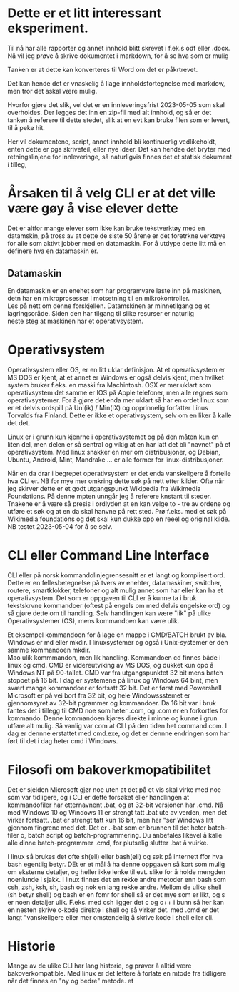 # Dette er et litt interessant eksperiment.

Til nå har alle rapporter og annet innhold blitt skrevet i f.ek.s odf eller .docx.  
Nå vil jeg prøve å skrive dokumentet i markdown, for å se hva som er mulig  

Tanken er at dette kan konverteres til Word om det er påkrtrevet.

Det kan hende det er vnaskelig å llage innholdsfortegnelse med markdow, men tror det askal være mulig.

Hvorfor gjøre det slik, vel det er en innleveringsfrist 2023-05-05 som skal overholdes. Der legges det inn en
zip-fil med alt innhold, og så er det tanken å referere til dette stedet, slik at en evt kan bruke filen som er levert, til å peke hit.

Her vil dokumentene, script, annet innhold bli kontinuerlig vedlikeholdt, enten dette er pga skrivefeil, eller nye ideer.
Det kan hendee det bryter med retningslinjene for innleveringe, så naturligvis finnes det et statisk dokument i tilleg,

# Årsaken til å velg CLI er at det ville være gøy å vise elever dette
Det er altfor mange elever som ikke kan bruke tekstverktøy med en datamskin, på tross av at dette de siste 50 årene er
det foretrkne verktøye for alle som aktivt jobber med en datamaskin. For å utdype dette litt må en definere hva en datamaskin er.

## Datamaskin
En datamaskin er en enehet som har programvare laste inn på maskinen, detn har en mikroprosesser i motsetning til en mikrokontroller.  
Les på nett om denne forskjellen. Datamskinen ar minnetilgang og et lagringsoråde. Siden den har tilgang til slike resurser er naturlig   
neste steg at maskinen har et operativsystem.
# Operativsystem
Operativsystem eller OS, er en litt uklar definisjon. At et operativsystem er MS DOS er kjent, at et annet er Windows er også delvis kjent, 
men hvilket system bruker f.eks. en maski fra Machintosh. OSX er mer uklart som operativsystem det samme er IOS på Apple telefoner,
men alle regnes som operativsystemer. For å gjøre det enda mer uklart så har en ordet linux som er et delvis ordspill på Uni(ik) / Min(IX)
og opprinnelig forfatter Linus Torvalds fra Finland. Dette er ikke et operativsystem, selv om en liker å kalle det det.

Linux er i grunn kun kjenrne i operativsystemet og på den måten kun en liten del, men delen er så sentral og vikig at en har latt det bli 
"navnet" på et operativsystem. Med linux snakker en mer om distribusjoner, og Debian, Ubuntu, Android, Mint, Mandrake ... er alle former for linux-distribusjoner.

Når en da drar i begrepet operativsystem er det enda vanskeligere å fortelle hva CLI er. NB for mye mer omkring dette søk på nett etter kilder.
Ofte når jeg skirver dette er et godt utgangspunkt Wikipedia fra Wikimedia Foundations. På denne mpten unngår jeg å referere knstant til steder.
Tnakene er å være så presis i ordlyden at en kan velge to - tre av ordene og utføre et søk og at en da skal hanvne på rett sted. Prø f.eks. med et søk på 
Wikimedia foundations og det skal kun dukke opp en reeel og original kilde. NB testet 2023-05-04 for å se selv.

# CLI eller Command Line Interface
CLI eller på norsk kommandolinjegrensesnitt er et langt og komplisert ord. 
Dette er en fellesbetegnelse på tvers av enehter, datamaskiner, switcher, routere, smartklokker, telefoner og alt mulig annet som har eller kan ha et operativsystem.
Det som er oppgaven til CLI er å kunne ta i bruk tekstskrvne kommandoer (oftest på engels om med delvis engelske ord) og så gjøre dette om til handling.
Selv handlingen kan være "lik" på ulike Operativsystemer (OS), mens kommandoen kan være ulik.

Et eksempel kommandoen for å lage en mappe i CMD/BATCH brukt av bla. Windows er md eller mkdir. I linuxsystemer og også i Unix-systemer er den samme kommandoen mkdir.  
Mao ulik kommmandon, men lik handling. Kommandoen cd finnes både i linux og cmd. CMD er videreutviking av MS DOS, og dukket kun opp å Windows NT på 90-tallet.
CMD var fra utgangspunktet 32 bit mens batch stoppet på 16 bit. I dag er systemene på linux og Windows 64 bint, men svært mange kommandoer er fortsatt 32 bit.
Det er først med Powershell Microsoft er på vei bort fra 32 bit, og hele Windowssstemet er gjennomsyret av 32-bit pgrammer og kommandoer.
Da 16 bit var i bruk fantes det i tillegg til CMD noe som heter .com, og .com er en forkortles for kommando. Denne kommandoen kjøres direkte i minne og kunne i grun utføre alt mulig.
Så vanlig var com at CLI på den tiden het command.com. I dag er dennne erstattet med cmd.exe, og det er dennne endringen som har ført til det i dag heter cmd i Windows.

# Filosofi om bakoverkmopatibilitet
Det er sjelden Microsoft gjør noe uten at det på et vis skal virke med noe som var tidligere, og i CLI er dette forsøket eller handlingen at kommandofiler har etternavnent .bat,
og at 32-bit versjonen har .cmd. Nå med Windows 10 og Windows 11 er strengt tatt .bat ute av verden, men det virker fortsatt. .bat er strengt tatt kun 16 bit, men her "ser Windows litt gjennom fingrene med det.
Det er .-bat som er brunnen til det heter batch-filer o, batch script og batch-programmering. Du anbefales likevel å kalle alle dinne batch-programmer .cmd, for plutselig slutter .bat å vuirke.

I linux så brukes det ofte sh(ell) eller bash(ell) og søk på internett ffor hva bash egentlig betyr. DEt er et mål å ha denne oppgaven så kort som mulig om eksterne detaljer, og heller ikke lenke til evt. slike
for å holde mengden noenlunde i sjakk.
I linux finnes det en rekke andre metoder enn bash som csh, zsh, ksh, sh, bash og nok en lang rekke andre. Mellom de ulike shell (sh betyr shell) og bash er en fomr for shell så er det mye som er likt, og s er noen detaljer ulik.
F.eks. med csh ligger det c og c++ i bunn så her kan en nesten skrive c-kode direkte i shell og så virker det. med .cmd er det langt "vanskeligere eller mer omstendelig å skrive kode i shell eller cli.

# Historie
Mange av de ulike CLI har lang historie, og prøver å alltid være bakoverkompatible. Med linux er det lettere å forlate en mtode fra tidligere når det finnes en "ny og bedre" metode.
et


